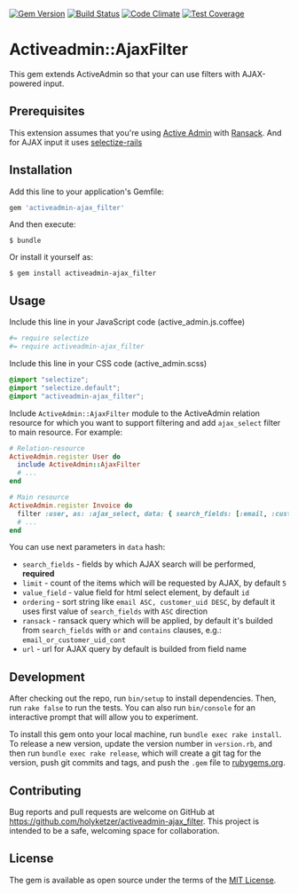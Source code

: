 [![Gem Version](https://badge.fury.io/rb/activeadmin-ajax_filter.svg)](https://badge.fury.io/rb/activeadmin-ajax_filter)
[![Build Status](https://travis-ci.org/holyketzer/activeadmin-ajax_filter.svg?branch=master)](https://travis-ci.org/holyketzer/activeadmin-ajax_filter)
[![Code Climate](https://codeclimate.com/github/holyketzer/activeadmin-ajax_filter/badges/gpa.svg)](https://codeclimate.com/github/holyketzer/activeadmin-ajax_filter)
[![Test Coverage](https://codeclimate.com/github/holyketzer/activeadmin-ajax_filter/badges/coverage.svg)](https://codeclimate.com/github/holyketzer/activeadmin-ajax_filter/coverage)

# Activeadmin::AjaxFilter

This gem extends ActiveAdmin so that your can use filters with AJAX-powered input.

## Prerequisites

This extension assumes that you're using [Active Admin](https://github.com/activeadmin/activeadmin) with [Ransack](https://github.com/activerecord-hackery/ransack). And for AJAX input it uses [selectize-rails](https://github.com/manuelvanrijn/selectize-rails)

## Installation

Add this line to your application's Gemfile:

```ruby
gem 'activeadmin-ajax_filter'
```

And then execute:

    $ bundle

Or install it yourself as:

    $ gem install activeadmin-ajax_filter

## Usage

Include this line in your JavaScript code (active_admin.js.coffee)

```coffeescript
#= require selectize
#= require activeadmin-ajax_filter
```

Include this line in your CSS code (active_admin.scss)

```scss
@import "selectize";
@import "selectize.default";
@import "activeadmin-ajax_filter";
```

Include `ActiveAdmin::AjaxFilter` module to the ActiveAdmin relation resource for which you want to support filtering and add `ajax_select` filter to main resource. For example:

```ruby
# Relation-resource
ActiveAdmin.register User do
  include ActiveAdmin::AjaxFilter
  # ...
end

# Main resource
ActiveAdmin.register Invoice do
  filter :user, as: :ajax_select, data: { search_fields: [:email, :customer_uid], limit: 7 }
  # ...
end
```

You can use next parameters in `data` hash:

* `search_fields` - fields by which AJAX search will be performed, **required**
* `limit` - count of the items which will be requested by AJAX, by default `5`
* `value_field` - value field for html select element, by default `id`
* `ordering` - sort string like `email ASC, customer_uid DESC`, by default it uses first value of `search_fields` with `ASC` direction
* `ransack` - ransack query which will be applied, by default it's builded from `search_fields` with `or` and `contains` clauses, e.g.: `email_or_customer_uid_cont`
* `url` - url for AJAX query by default is builded from field name

## Development

After checking out the repo, run `bin/setup` to install dependencies. Then, run `rake false` to run the tests. You can also run `bin/console` for an interactive prompt that will allow you to experiment.

To install this gem onto your local machine, run `bundle exec rake install`. To release a new version, update the version number in `version.rb`, and then run `bundle exec rake release`, which will create a git tag for the version, push git commits and tags, and push the `.gem` file to [rubygems.org](https://rubygems.org).

## Contributing

Bug reports and pull requests are welcome on GitHub at https://github.com/holyketzer/activeadmin-ajax_filter. This project is intended to be a safe, welcoming space for collaboration.

## License

The gem is available as open source under the terms of the [MIT License](http://opensource.org/licenses/MIT).

